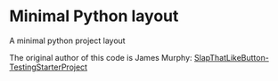 # Minimal Python layout
A minimal python project layout

The original author of this code is James Murphy:
[SlapThatLikeButton-TestingStarterProject](https://github.com/mCodingLLC/SlapThatLikeButton-TestingStarterProject)